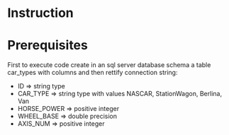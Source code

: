 ﻿# Instruction
# Prerequisites

First to execute code create in an sql server database schema a table car_types with columns and then rettify connection string:

* ID => string type
* CAR_TYPE => string type with values NASCAR, StationWagon, Berlina, Van
* HORSE_POWER => positive integer
* WHEEL_BASE => double precision
* AXIS_NUM => positive integer 
